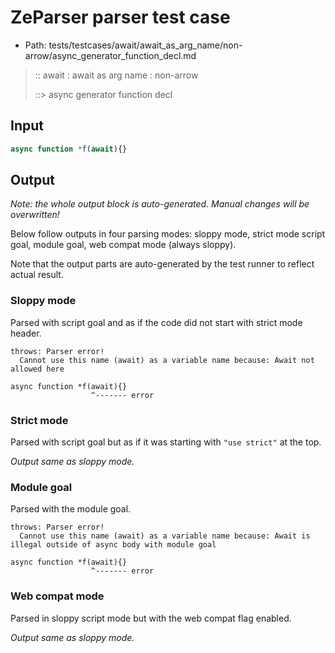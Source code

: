 # ZeParser parser test case

- Path: tests/testcases/await/await_as_arg_name/non-arrow/async_generator_function_decl.md

> :: await : await as arg name : non-arrow
>
> ::> async generator function decl

## Input

`````js
async function *f(await){}
`````

## Output

_Note: the whole output block is auto-generated. Manual changes will be overwritten!_

Below follow outputs in four parsing modes: sloppy mode, strict mode script goal, module goal, web compat mode (always sloppy).

Note that the output parts are auto-generated by the test runner to reflect actual result.

### Sloppy mode

Parsed with script goal and as if the code did not start with strict mode header.

`````
throws: Parser error!
  Cannot use this name (await) as a variable name because: Await not allowed here

async function *f(await){}
                  ^------- error
`````

### Strict mode

Parsed with script goal but as if it was starting with `"use strict"` at the top.

_Output same as sloppy mode._

### Module goal

Parsed with the module goal.

`````
throws: Parser error!
  Cannot use this name (await) as a variable name because: Await is illegal outside of async body with module goal

async function *f(await){}
                  ^------- error
`````


### Web compat mode

Parsed in sloppy script mode but with the web compat flag enabled.

_Output same as sloppy mode._
